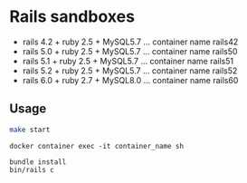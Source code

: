 # Rails sandboxes

- rails 4.2 + ruby 2.5 + MySQL5.7 ... container name rails42
- rails 5.0 + ruby 2.5 + MySQL5.7 ... container name rails50
- rails 5.1 + ruby 2.5 + MySQL5.7 ... container name rails51
- rails 5.2 + ruby 2.5 + MySQL5.7 ... container name rails52
- rails 6.0 + ruby 2.7 + MySQL8.0 ... container name rails60

## Usage

```sh
make start
```

```
docker container exec -it container_name sh
```

```
bundle install
bin/rails c
```
